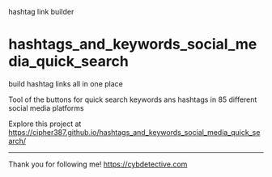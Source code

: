 hashtag link builder

# hashtags_and_keywords_social_media_quick_search


build hashtag links all in one place



Tool of the buttons for quick search keywords ans hashtags in 85 different social media platforms

Explore this project at https://cipher387.github.io/hashtags_and_keywords_social_media_quick_search/

<hr>


Thank you for following me! https://cybdetective.com
